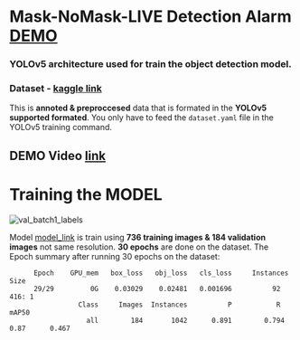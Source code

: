 # Mask-NoMask-LIVE Detection Alarm [DEMO](https://youtu.be/q1qlpDHZvZQ)
### **YOLOv5** architecture used for train the object detection model. 


### Dataset - [kaggle link](https://www.kaggle.com/datasets/akhilsharmaa/mask-nomask-yolov5)
This is **annoted & preproccesed** data that is formated in the **YOLOv5 supported formated**. You only have to feed the `dataset.yaml` file in the YOLOv5 training command.

## DEMO Video [link](https://youtu.be/q1qlpDHZvZQ)

# Training the MODEL 
![val_batch1_labels](https://user-images.githubusercontent.com/74103314/236662698-ac88f6f8-ac9f-49f6-a07c-f2562bb1454c.jpg)

Model [model_link](https://github.com/akhilsharmaa/NO-MASK-Detection-YOLOv5/blob/main/model.pt) is train using  **736 training images & 184 validation images** not same resolution. **30 epochs** are done on the dataset. The Epoch summary after running 30 epochs on the dataset: 

```      
      Epoch    GPU_mem   box_loss   obj_loss   cls_loss     Instances        Size
      29/29         0G    0.03029    0.02481   0.001696          92        416: 1
                 Class     Images  Instances          P           R         mAP50   
                   all        184       1042      0.891        0.794         0.87      0.467
```

